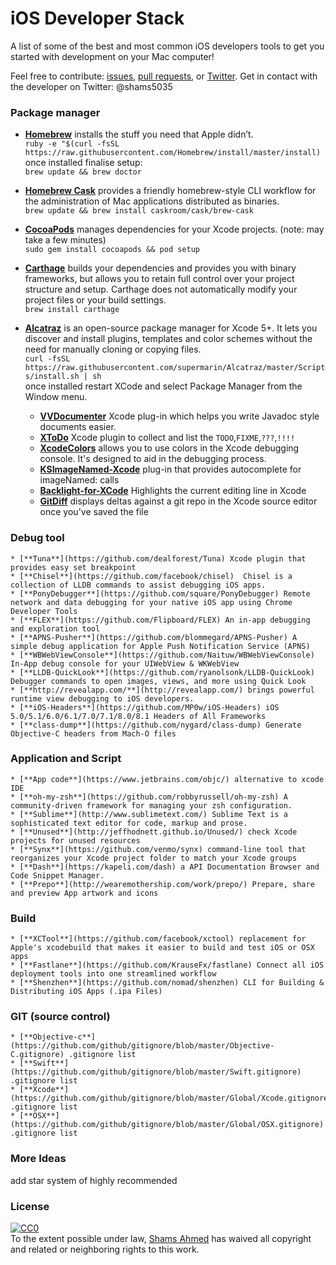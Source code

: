 # iOS Developer Stack
A list of some of the best and most common iOS developers tools to get you started with development on your Mac computer!  

Feel free to contribute: [issues](https://github.com/shams-ahmed/ios-developers-stack/issues), [pull requests](https://github.com/shams-ahmed/ios-developers-stack/pulls), or [Twitter](https://twitter.com/shams5035). Get in contact with the developer on Twitter: @shams5035

### Package manager
* [**Homebrew**](http://brew.sh/) installs the stuff you need that Apple didn’t.   
```ruby -e "$(curl -fsSL https://raw.githubusercontent.com/Homebrew/install/master/install)```  
once installed finalise setup:  
```brew update && brew doctor```

* [**Homebrew Cask**](http://caskroom.io/) provides a friendly homebrew-style CLI workflow for the administration of Mac applications distributed as binaries.  
```brew update && brew install caskroom/cask/brew-cask```

* [**CocoaPods**](https://github.com/CocoaPods/CocoaPods) manages dependencies for your Xcode projects. (note: may take a few minutes)  
```sudo gem install cocoapods && pod setup``` 
* [**Carthage**](https://github.com/Carthage/Carthage)  builds your dependencies and provides you with binary frameworks, but allows you to retain full control over your project structure and setup. Carthage does not automatically modify your project files or your build settings.  
```brew install carthage```  

* [**Alcatraz**](http://alcatraz.io/) is an open-source package manager for Xcode 5+. It lets you discover and install plugins, templates and color schemes without the need for manually cloning or copying files.  
```curl -fsSL https://raw.githubusercontent.com/supermarin/Alcatraz/master/Scripts/install.sh | sh```  
once installed restart XCode and select Package Manager from the Window menu.  
	* [**VVDocumenter**](https://github.com/onevcat/VVDocumenter-Xcode)  Xcode plug-in which helps you write Javadoc style documents easier.  
	* [**XToDo**](https://github.com/trawor/XToDo)  Xcode plugin to collect and list the `TODO`,`FIXME`,`???`,`!!!!`
	* [**XcodeColors**](https://github.com/robbiehanson/XcodeColors)  allows you to use colors in the Xcode debugging console. It's designed to aid in the debugging process.  
	* [**KSImageNamed-Xcode**](https://github.com/ksuther/KSImageNamed-Xcode)  plug-in that provides autocomplete for imageNamed: calls 
	* [**Backlight-for-XCode**](https://github.com/limejelly/Backlight-for-XCode)  Highlights the current editing line in Xcode 
	* [**GitDiff**](https://github.com/johnno1962/GitDiff)  displays deltas against a git repo in the Xcode source editor once you've saved the file  
 
### Debug tool  
	* [**Tuna**](https://github.com/dealforest/Tuna) Xcode plugin that provides easy set breakpoint  
	* [**Chisel**](https://github.com/facebook/chisel)  Chisel is a collection of LLDB commands to assist debugging iOS apps.  
	* [**PonyDebugger**](https://github.com/square/PonyDebugger) Remote network and data debugging for your native iOS app using Chrome Developer Tools  
	* [**FLEX**](https://github.com/Flipboard/FLEX) An in-app debugging and exploration tool  
	* [**APNS-Pusher**](https://github.com/blommegard/APNS-Pusher) A simple debug application for Apple Push Notification Service (APNS)  
	* [**WBWebViewConsole**](https://github.com/Naituw/WBWebViewConsole) In-App debug console for your UIWebView & WKWebView  
	* [**LLDB-QuickLook**](https://github.com/ryanolsonk/LLDB-QuickLook) Debugger commands to open images, views, and more using Quick Look  
	* [**http://revealapp.com/**](http://revealapp.com/) brings powerful runtime view debugging to iOS developers.  
	* [**iOS-Headers**](https://github.com/MP0w/iOS-Headers) iOS 5.0/5.1/6.0/6.1/7.0/7.1/8.0/8.1 Headers of All Frameworks  
	* [**class-dump**](https://github.com/nygard/class-dump) Generate Objective-C headers from Mach-O files
	
### Application and Script  
	* [**App code**](https://www.jetbrains.com/objc/) alternative to xcode IDE  
	* [**oh-my-zsh**](https://github.com/robbyrussell/oh-my-zsh) A community-driven framework for managing your zsh configuration.  
	* [**Sublime**](http://www.sublimetext.com/) Sublime Text is a sophisticated text editor for code, markup and prose.  
	* [**Unused**](http://jeffhodnett.github.io/Unused/) check Xcode projects for unused resources  
	* [**Synx**](https://github.com/venmo/synx) command-line tool that reorganizes your Xcode project folder to match your Xcode groups 
	* [**Dash**](https://kapeli.com/dash) a API Documentation Browser and Code Snippet Manager.  
	* [**Prepo**](http://wearemothership.com/work/prepo/) Prepare, share and preview App artwork and icons  

### Build
	* [**XCTool**](https://github.com/facebook/xctool) replacement for Apple's xcodebuild that makes it easier to build and test iOS or OSX apps  
	* [**Fastlane**](https://github.com/KrauseFx/fastlane) Connect all iOS deployment tools into one streamlined workflow  
	* [**Shenzhen**](https://github.com/nomad/shenzhen) CLI for Building & Distributing iOS Apps (.ipa Files)  

### GIT (source control)
	* [**Objective-c**](https://github.com/github/gitignore/blob/master/Objective-C.gitignore) .gitignore list  
	* [**Swift**](https://github.com/github/gitignore/blob/master/Swift.gitignore) .gitignore list  
	* [**Xcode**](https://github.com/github/gitignore/blob/master/Global/Xcode.gitignore) .gitignore list  
	* [**OSX**](https://github.com/github/gitignore/blob/master/Global/OSX.gitignore) .gitignore list  
	

### More Ideas
add star system of highly recommended  
### License
[![CC0](http://i.creativecommons.org/p/zero/1.0/88x31.png)](http://creativecommons.org/publicdomain/zero/1.0/)  
To the extent possible under law, [Shams Ahmed](https://twitter.com/shams5035) has waived all copyright and related or neighboring rights to this work.  


